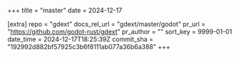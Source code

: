 +++
title = "master"
date = 2024-12-17

[extra]
repo = "gdext"
docs_rel_url = "gdext/master/godot"
pr_url = "https://github.com/godot-rust/gdext"
pr_author = ""
sort_key = 9999-01-01
date_time = 2024-12-17T18:25:39Z
commit_sha = "192992d882bf57925c3b6f8111ab077a36b6a388"
+++


